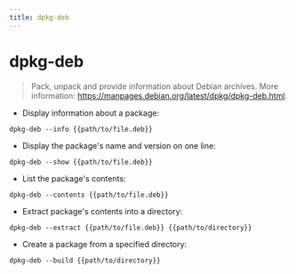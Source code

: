 ```yaml
---
title: dpkg-deb
---
```

# dpkg-deb

> Pack, unpack and provide information about Debian archives.
> More information: <https://manpages.debian.org/latest/dpkg/dpkg-deb.html>.

- Display information about a package:

`dpkg-deb --info {{path/to/file.deb}}`

- Display the package's name and version on one line:

`dpkg-deb --show {{path/to/file.deb}}`

- List the package's contents:

`dpkg-deb --contents {{path/to/file.deb}}`

- Extract package's contents into a directory:

`dpkg-deb --extract {{path/to/file.deb}} {{path/to/directory}}`

- Create a package from a specified directory:

`dpkg-deb --build {{path/to/directory}}`
